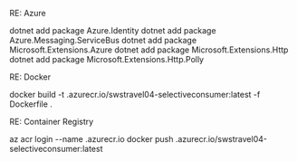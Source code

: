 RE: Azure

dotnet add package Azure.Identity
dotnet add package Azure.Messaging.ServiceBus
dotnet add package Microsoft.Extensions.Azure
dotnet add package Microsoft.Extensions.Http
dotnet add package Microsoft.Extensions.Http.Polly 

RE: Docker

docker build -t <ACR-NAME>.azurecr.io/swstravel04-selectiveconsumer:latest -f Dockerfile .

RE: Container Registry

az acr login --name <ACR-NAME>.azurecr.io
docker push <ACR-NAME>.azurecr.io/swstravel04-selectiveconsumer:latest